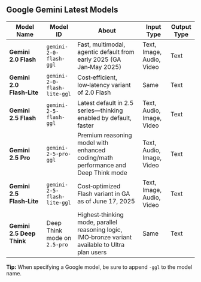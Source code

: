 ## Google Gemini Latest Models

| Model Name              | Model ID                  | About                                                          | Input Type                   | Output Type       |
|-------------------------|---------------------------|----------------------------------------------------------------|------------------------------|-------------------|
| **Gemini 2.0 Flash**    | `gemini-2-0-flash-ggl`        | Fast, multimodal, agentic default from early 2025 (GA Jan‑May 2025) | Text, Image, Audio, Video    | Text              |
| **Gemini 2.0 Flash‑Lite** | `gemini-2-0-flash-lite-ggl`  | Cost‑efficient, low‑latency variant of 2.0 Flash               | Same                         | Text              |
| **Gemini 2.5 Flash**    | `gemini-2-5-flash-ggl`        | Latest default in 2.5 series—thinking enabled by default, faster | Text, Audio, Image, Video    | Text              |
| **Gemini 2.5 Pro**      | `gemini-2-5-pro-ggl`          | Premium reasoning model with enhanced coding/math performance and Deep Think mode | Text, Audio, Image, Video    | Text              |
| **Gemini 2.5 Flash‑Lite** | `gemini-2-5-flash-lite-ggl` | Cost‑optimized Flash variant in GA as of June 17, 2025 | Text, Image, Audio, Video    | Text              |
| **Gemini 2.5 Deep Think** | Deep Think mode on `2.5-pro` | Highest‑thinking mode, parallel reasoning logic, IMO‑bronze variant available to Ultra plan users | Same                         | Text              |


**Tip:** When specifying a Google model, be sure to append `-ggl` to the model name.